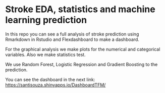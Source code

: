 # Stroke EDA, statistics and machine learning prediction 

In this repo you can see a full analysis of stroke prediction using Rmarkdown in Rstudio and Flexdashboard to make a dashboard. 

For the graphical analysis we make plots for the numerical and categorical variables. Also we make statistics test. 

We use Random Forest, Logistic Regression and Gradient Boosting to the prediction. 

You can see the dashboard in the next link: https://santisouza.shinyapps.io/DashboardTFM/

